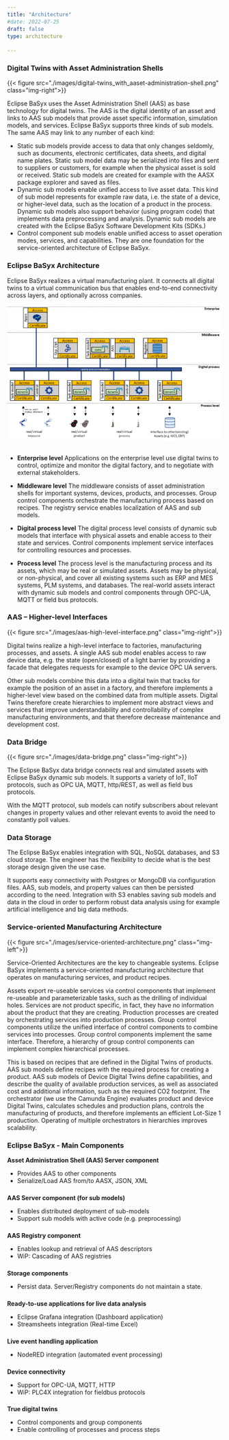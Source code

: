 ```yaml
---
title: "Architecture"
#date: 2022-07-25
draft: false
type: architecture

---
```


### Digital Twins with Asset Administration Shells

{{< figure src="./images/digital-twins_with_aaset-administration-shell.png" class="img-right">}}

Eclipse BaSyx uses the Asset Administration Shell (AAS) as base technology for digital twins. The AAS is the digital identity of an asset and links to AAS sub models that provide asset specific information, simulation models, and services. Eclipse BaSyx supports three kinds of sub models. The same AAS may link to any number of each kind:

*	Static sub models provide access to data that only changes seldomly, such as documents, electronic certificates, data sheets, and digital name plates. Static sub model data may be serialized into files and sent to suppliers or customers, for example when the physical asset is sold or received. Static sub models are created for example with the AASX package explorer and saved as files.
*	Dynamic sub models enable unified access to live asset data. This kind of sub model represents for example raw data, i.e. the state of a device, or higher-level data, such as the location of a product in the process. Dynamic sub models also support behavior (using program code) that implements data preprocessing and analysis. Dynamic sub models are created with the Eclipse BaSyx Software Development Kits (SDKs.) 
*	Control component sub models enable unified access to asset operation modes, services, and capabilities. They are one foundation for the service-oriented architecture of Eclipse BaSyx.	


### Eclipse BaSyx Architecture

Eclipse BaSyx realizes a virtual manufacturing plant. It connects all digital twins to a virtual communication bus that enables end-to-end connectivity across layers, and optionally across companies.

![Eclipse BaSyx Architecture ilustration alt](images/eclipse_basyx_architecture.png)

##


*	**Enterprise level**
Applications on the enterprise level use digital twins to control, optimize and monitor the digital factory, and to negotiate with external stakeholders.

*	**Middleware level**
The middleware consists of asset administration shells for important systems, devices, products, and processes. Group control components orchestrate the manufacturing process based on recipes. The registry service enables localization of AAS and sub models. 

*	**Digital process level**
The digital process level consists of dynamic sub models that interface with physical assets and enable access to their state and services. Control components implement service interfaces for controlling resources and processes.

*	**Process level**
The process level is the manufacturing process and its assets, which may be real or simulated assets. Assets may be physical, or non-physical, and cover all existing systems such as ERP and MES systems, PLM systems, and databases. The real-world assets interact with dynamic sub models and control components through OPC-UA, MQTT or field bus protocols.


### AAS – Higher-level Interfaces

{{< figure src="./images/aas-high-level-interface.png" class="img-right">}}

Digital twins realize a high-level interface to factories, manufacturing processes, and assets. A single AAS sub model enables access to raw device data, e.g. the state (open/closed) of a light barrier by providing a facade that delegates requests for example to the device OPC UA servers.

Other sub models combine this data into a digital twin that tracks for example the position of an asset in a factory, and therefore implements a higher-level view based on the combined data from multiple assets. Digital Twins therefore create hierarchies to implement more abstract views and services that improve understandability and controllability of complex manufacturing environments, and that therefore decrease maintenance and development cost.


### Data Bridge

{{< figure src="./images/data-bridge.png" class="img-right">}}

The Eclipse BaSyx data bridge connects real and simulated assets with Eclipse BaSyx dynamic sub models. It supports a variety of IoT, IIoT protocols, such as OPC UA, MQTT, http/REST, as well as field bus protocols.

With the MQTT protocol, sub models can notify subscribers about relevant changes in property values and other relevant events to avoid the need to constantly poll values.


### Data Storage

The Eclipse BaSyx enables integration with SQL, NoSQL databases, and S3 cloud storage. The engineer has the flexibility to decide what is the best storage design given the use case. 

It supports easy connectivity with Postgres or MongoDB via configuration files. AAS, sub models, and property values can then be persisted according to the need. Integration with S3 enables saving sub models and data in the cloud in order to perform robust data analysis using for example artificial intelligence and big data methods.


### Service-oriented Manufacturing Architecture

{{< figure src="./images/service-oriented-architecture.png" class="img-left">}}

Service-Oriented Architectures are the key to changeable systems. Eclipse BaSyx implements a service-oriented manufacturing architecture that operates on manufacturing services, and product recipes. 

Assets export re-useable services via control components that implement re-useable and parameterizable tasks, such as the drilling of individual holes. Services are not product specific, in fact, they have no information about the product that they are creating. Production processes are created by orchestrating services into production processes. Group control components utilize the unified interface of control components to combine services into processes. Group control components implement the same interface. Therefore, a hierarchy of group control components can implement complex hierarchical processes.

This is based on recipes that are defined in the Digital Twins of products. AAS sub models define recipes with the required process for creating a product. AAS sub models of Device Digital Twins define capabilities, and describe the quality of available production services, as well as associated cost and additional information, such as the required CO2 footprint. The orchestrator (we use the Camunda Engine) evaluates product and device Digital Twins, calculates schedules and production plans, controls the manufacturing of products, and therefore implements an efficient Lot-Size 1 production. Operating of multiple orchestrators in hierarchies improves scalability.



### Eclipse BaSyx - Main Components

<!--{{< figure src="./images/ico_aas.png" class="ico-left">}}-->
**Asset Administration Shell (AAS) Server component**

- Provides AAS to other components
- Serialize/Load AAS from/to AASX, JSON, XML

###

<!--{{< figure src="./images/ico_sm.png" class="ico-left">}}-->
**AAS Server component (for sub models)**

- Enables distributed deployment of sub-models
- Support sub models with active code (e.g. preprocessing)

### 

<!--{{< figure src="./images/ico_registry.png" class="ico-left">}}-->
**AAS Registry component**

- Enables lookup and retrieval of AAS descriptors
- WiP: Cascading of AAS registries

### 

<!--{{< figure src="./images/ico_storage.png" class="ico-left">}}-->
**Storage components**

- Persist data. Server/Registry components do not maintain a state.

### 

<!--{{< figure src="./images/ico_analysis.png" class="ico-left">}}-->
**Ready-to-use applications for live data analysis**

- Eclipse Grafana integration (Dashboard application)
- Streamsheets integration (Real-time Excel)

### 

<!--{{< figure src="./images/ico_preprocess.png" class="ico-left">}}-->
**Live event handling application**

- NodeRED integration (automated event processing)

### 

<!--{{< figure src="./images/ico_bus-connector.png" class="ico-left">}}-->
**Device connectivity**

- Support for OPC-UA, MQTT, HTTP
- WiP: PLC4X integration for fieldbus protocols

### 

<!--{{< figure src="./images/ico_control-components.png" class="ico-left">}}-->
**True digital twins**

- Control components and group components
- Enable controlling of processes and process steps






